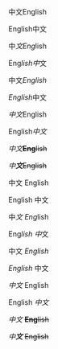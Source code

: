 中文English

English中文

中*文Eng*lish

Eng*lish中*文

中文*English*

*English*中文

*中文*English

English*中文*

*中文*~~**Eng**lish~~

_中**文**_~~English~~

中文 English

English 中文

中*文 Eng*lish

Eng*lish 中*文

中文 *English*

*English* 中文

*中文* English

English *中文*

*中文* ~~**Eng**lish~~

_中**文**_ ~~English~~
